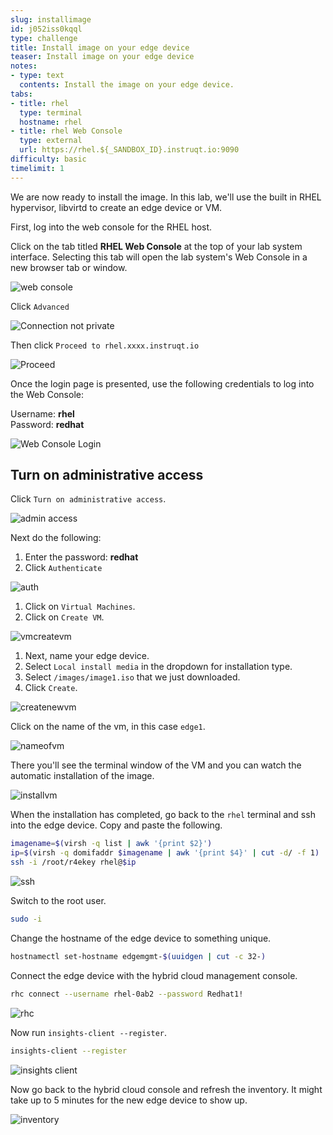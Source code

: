 ```yaml
---
slug: installimage
id: j052iss0kqql
type: challenge
title: Install image on your edge device
teaser: Install image on your edge device
notes:
- type: text
  contents: Install the image on your edge device.
tabs:
- title: rhel
  type: terminal
  hostname: rhel
- title: rhel Web Console
  type: external
  url: https://rhel.${_SANDBOX_ID}.instruqt.io:9090
difficulty: basic
timelimit: 1
---
```

We are now ready to install the image. In this lab, we'll use the built in RHEL hypervisor, libvirtd to create an edge device or VM.

First, log into the web console for the RHEL host.

Click on the tab titled **RHEL Web Console** at the top of  your lab system interface. Selecting this tab will open the lab system's Web Console in a
new browser tab or window.

![web console](../assets/pop-out-2.png)

Click `Advanced`

![Connection not private](../assets/connection-not-private.png)

Then click `Proceed to rhel.xxxx.instruqt.io`

![Proceed](../assets/proceed.png)

Once the login page is presented, use the following credentials to log into the Web Console:

Username: **rhel**\
Password: **redhat**

![Web Console Login](../assets/Web-console-login.png)

## Turn on administrative access

Click `Turn on administrative access`.

![admin access](../assets/turn-on-admin.png)

Next do the following:

1) Enter the password: **redhat**
2) Click `Authenticate`

![auth](../assets/auth.png)

1) Click on `Virtual Machines`.
2) Click on `Create VM`.

![vmcreatevm](../assets/vmcreatevm.png)

1) Next, name your edge device.
2) Select `Local install media` in the dropdown for installation type.
3) Select `/images/image1.iso` that we just downloaded.
4) Click `Create`.

![createnewvm](../assets/createnewvm.png)

Click on the name of the vm, in this case `edge1`.

![nameofvm](../assets/vmnameclick.png)

There you'll see the terminal window of the VM and you can watch the automatic installation of the image.

![installvm](../assets/install.png)

When the installation has completed, go back to the `rhel` terminal and ssh into the edge device. Copy and paste the following.

```bash
imagename=$(virsh -q list | awk '{print $2}')
ip=$(virsh -q domifaddr $imagename | awk '{print $4}' | cut -d/ -f 1)
ssh -i /root/r4ekey rhel@$ip
```

![ssh](../assets/ssh.png)

Switch to the root user.

```bash
sudo -i
```

Change the hostname of the edge device to something unique.

```bash
hostnamectl set-hostname edgemgmt-$(uuidgen | cut -c 32-)
```

Connect the edge device with the hybrid cloud management console.

```bash
rhc connect --username rhel-0ab2 --password Redhat1!
```

![rhc](../assets/rhcconnect.png)

Now run `insights-client --register`.

```bash
insights-client --register
```
![insights client](../assets/insights-client.png)

Now go back to the hybrid cloud console and refresh the inventory. It might take up to 5 minutes for the new edge device to show up.

![inventory](../assets/inventory.png)
